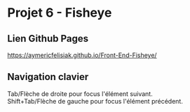 # Projet 6 - Fisheye

## Lien Github Pages

https://aymericfelisiak.github.io/Front-End-Fisheye/

## Navigation clavier

Tab/Flèche de droite pour focus l'élément suivant.  
Shift+Tab/Flèche de gauche pour focus l'élément précédent.
